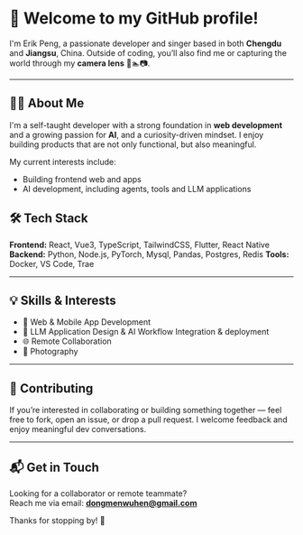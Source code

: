 # 👋 Welcome to my GitHub profile!

I'm Erik Peng, a passionate developer and singer based in both **Chengdu** and **Jiangsu**, China. Outside of coding, you’ll also find me or capturing the world through my **camera lens** 🎤🏊📷.

---

## 🧑‍💻 About Me

I'm a self-taught developer with a strong foundation in **web development** and a growing passion for **AI**, and a curiosity-driven mindset. I enjoy building products that are not only functional, but also meaningful.

My current interests include:

- Building frontend web and apps
- AI development, including agents, tools and LLM applications

## 🛠 Tech Stack

**Frontend:** React, Vue3, TypeScript, TailwindCSS, Flutter, React Native
**Backend:** Python, Node.js, PyTorch, Mysql, Pandas, Postgres, Redis 
**Tools:** Docker, VS Code, Trae

---

## 💡 Skills & Interests

- 🔧 Web & Mobile App Development  
- 🧠 LLM Application Design & AI Workflow Integration & deployment
- 🌐 Remote Collaboration
- 📸 Photography

---

## 🤝 Contributing

If you’re interested in collaborating or building something together — feel free to fork, open an issue, or drop a pull request. I welcome feedback and enjoy meaningful dev conversations.

---

## 📬 Get in Touch

Looking for a collaborator or remote teammate?  
Reach me via email: **dongmenwuhen@gmail.com**

Thanks for stopping by! 🌟
